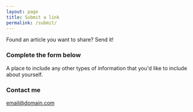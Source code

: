 ```yaml
---
layout: page
title: Submit a link
permalink: /submit/
---
```


Found an article you want to share? Send it!

### Complete the form below

A place to include any other types of information that you'd like to include about yourself.

### Contact me

[email@domain.com](mailto:email@domain.com)